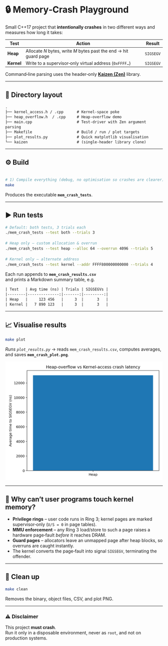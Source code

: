 # 🔒 Memory‑Crash Playground

Small C++17 project that **intentionally crashes** in two different ways and measures how long it takes:

| Test   | Action                                                            | Result |
|--------|-------------------------------------------------------------------|--------|
| **Heap**   | Allocate *N* bytes, write *M* bytes past the end → hit guard page | `SIGSEGV` |
| **Kernel** | Write to a supervisor‑only virtual address (`0xFFFF…`)         | `SIGSEGV` |

Command‑line parsing uses the header‑only **[Kaizen (Zen)](https://github.com/heinsaar/kaizen)** library.

---

## 📂 Directory layout

```
.
├── kernel_access.h / .cpp      # Kernel‑space poke
├── heap_overflow.h  / .cpp     # Heap‑overflow demo
├── main.cpp                    # Test‑driver with Zen argument parsing
├── Makefile                    # Build / run / plot targets
├── plot_results.py             # Quick matplotlib visualisation
└── kaizen                      # (single‑header library clone)
```

---

## ⚙️ Build

```bash

# 1) Compile everything (debug, no optimisation so crashes are clearer)
make
```

Produces the executable **`mem_crash_tests`**.

---

## ▶️ Run tests

```bash
# Default: both tests, 3 trials each
./mem_crash_tests --test both --trials 3

# Heap only – custom allocation & overrun
./mem_crash_tests --test heap --alloc 64 --overrun 4096 --trials 5

# Kernel only – alternate address
./mem_crash_tests --test kernel --addr FFFF800000000000 --trials 4
```

Each run appends to **`mem_crash_results.csv`**  
and prints a Markdown summary table, e.g.

```
| Test   | Avg time (ns) | Trials | SIGSEGVs |
|--------|--------------:|-------:|---------:|
| Heap   |     123 456   |     3  |      3   |
| Kernel |   7 890 123   |     3  |      3   |
```

---

## 📈 Visualise results

```bash
make plot
```

*Runs `plot_results.py`* → reads `mem_crash_results.csv`, computes averages, and saves **`mem_crash_plot.png`**.

![Crash‑latency plot](mem_crash_plot.png)

---

## 🧐 Why can’t user programs touch kernel memory?

* **Privilege rings** – user code runs in Ring 3; kernel pages are marked supervisor‑only (`U/S = 0` in page tables).
* **MMU enforcement** – any Ring 3 load/store to such a page raises a hardware page‑fault *before* it reaches DRAM.
* **Guard pages** – allocators leave an unmapped page after heap blocks, so overruns are caught instantly.
* The kernel converts the page‑fault into signal `SIGSEGV`, terminating the offender.

---

## 🧹 Clean up

```bash
make clean
```

Removes the binary, object files, CSV, and plot PNG.

---

### ⚠️ Disclaimer

This project **must crash**.  
Run it only in a disposable environment, never as `root`, and not on production systems.
